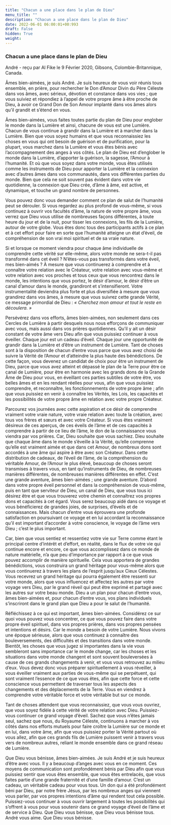 ```yaml
---
title: "Chacun a une place dans le plan de Dieu"
menu_title: ""
description: "Chacun a une place dans le plan de Dieu"
date: 2022-06-01 06:00:01+00:993
draft: False
hidden: True
weight:
---
```

### Chacun a une place dans le plan de Dieu

André - reçu par Al Fike le 9 Février 2020, Gibsons, Colombie-Britannique, Canada.

Âmes bien-aimées, je suis André. Je suis heureux de vous voir réunis tous ensemble, en prière, pour rechercher le Don d’Amour Divin du Père Céleste dans vos âmes, avec sérieux, dévotion et constance dans vos vies ; que vous suiviez et répondiez à l’appel de votre propre âme à être proche de Dieu, à avoir ce Grand Don de Son Amour implanté dans vos âmes alors qu’il grandit et s’étend en vous.

Âmes bien-aimées, vous faites toutes partie du plan de Dieu pour englober le monde dans la Lumière et ainsi, chacune de vous est une Lumière. Chacun de vous continue à grandir dans la Lumière et à marcher dans la Lumière. Bien que vous soyez humains et que vous reconnaissiez les choses en vous qui ont besoin de guérison et de purification, pour la plupart, vous marchez dans la Lumière et vous êtes bénis avec l’accompagnement des anges à vos côtés. Le plan de Dieu est d’englober le monde dans la Lumière, d’apporter la guérison, la sagesse, l’Amour à l’humanité. Et où que vous soyez dans votre monde, vous êtes utilisés comme les instruments de Dieu pour apporter la Lumière et la connexion avec d’autres âmes dans vos communautés, dans vos différentes parties du monde. Bien que cela ne soit souvent pas évident dans votre vie quotidienne, la connexion que Dieu crée, d’âme à âme, est active, et dynamique, et touche un grand nombre de personnes.

Vous pouvez donc vous demander comment ce plan de salut de l’humanité peut se dérouler. Si vous regardez au plus profond de vous-même, si vous continuez à ouvrir vos facultés d’âme, la nature de votre propre âme, vous verrez que Dieu vous utilise de nombreuses façons différentes, à toute heure du jour et de la nuit, pour tisser les connexions, les fils de la Lumière, autour de votre globe. Vous êtes donc tous des participants actifs à ce plan et à cet effort pour faire en sorte que l’humanité atteigne un état d’éveil, de compréhension de son vrai moi spirituel et de sa vraie nature.

Si et lorsque ce moment viendra pour chaque âme individuelle de comprendre cette vérité sur elle-même, alors votre monde ne sera-t-il pas transformé dans cet éveil ? N’êtes-vous pas transformés dans votre éveil, mes bien-aimés ? À mesure que vous continuerez à comprendre et à connaître votre relation avec le Créateur, votre relation avec vous-même et votre relation avec vos proches et tous ceux que vous rencontrez dans le monde, les intentions que vous portez, le désir d’amour, le désir d’être un canal d’amour dans le monde, grandiront et s’intensifieront. Votre instrumentalité deviendra plus forte et plus diversifiée à mesure que vous grandirez dans vos âmes, à mesure que vous suivrez cette grande Vérité, ce message primordial de Dieu : *« Cherchez mon amour et tout le reste en découlera. »*

Persévérez dans vos efforts, âmes bien-aimées, non seulement dans ces Cercles de Lumière à partir desquels nous nous efforçons de communiquer avec vous, mais aussi dans vos prières quotidiennes. Qu’il y ait un désir constant de votre âme vers Dieu afin que vous puissiez continuer à vous éveiller. Chaque jour est un cadeau d’éveil. Chaque jour une opportunité de grandir dans la Lumière et d’être un instrument de Lumière. Tant de choses sont à la disposition de chacun d’entre vous parce que vous avez choisi de suivre la Vérité de l’Amour et d’atteindre la plus haute des bénédictions. De cette façon, vous devenez un candidat de choix pour être un instrument de Dieu, parce que vous avez atteint et dépassé le plan de la Terre pour être ce canal de Lumière, pour être en harmonie avec les grands dons de la Grande Âme de Dieu pour vous, en éveillant ces parties subtiles de votre être, vos belles âmes et en les rendant réelles pour vous, afin que vous puissiez comprendre, et reconnaître, les fonctionnements de votre propre âme ; afin que vous puissiez en venir à connaître les Vérités, les Lois, les capacités et les possibilités de votre propre âme en relation avec votre propre Créateur.

Parcourez vos journées avec cette aspiration et ce désir de comprendre vraiment votre vraie nature, votre vraie relation avec toute la création, avec tous vos frères et sœurs et avec votre Créateur. Si vous êtes vraiment désireux de ces aperçus, de ces éveils de l’âme et de ces capacités à comprendre à partir de ce lieu de l’âme, le don de la connaissance vous viendra par vos prières. Car, Dieu souhaite que vous sachiez. Dieu souhaite que chaque âme dans le monde s’éveille à la Vérité, qu’elle comprenne qu’elle est vraiment aimée et que dans cet Amour, de nombreux dons sont accordés à une âme qui aspire à être avec son Créateur. Dans cette distribution de cadeaux, de l’éveil de l’âme, de la compréhension du véritable Amour, de l’Amour le plus élevé, beaucoup de choses seront transmises à travers vous, en tant qu’instruments de Dieu, de nombreuses manières différentes, de nombreuses manières différentes en effet. C’est une grande aventure, âmes bien-aimées ; une grande aventure. D’abord dans votre propre éveil personnel et dans la compréhension de vous-même, puis en tant que serviteur de Dieu, un canal de Dieu, que vous tous ici désirez être et que vous trouverez votre chemin et connaîtrez vos propres dons et capacités à cet égard. Vous serez beaucoup aidé dans ce voyage et vous bénéficierez de grandes joies, de surprises, d’éveils et de connaissances. Mais chacun d’entre vous éprouvera une profonde satisfaction en poursuivant ce voyage et en lui accordant la reconnaissance qu’il est important d’accorder à votre conscience, le voyage de l’âme vers Dieu ; c’est le plus important.

Car, bien que vous sentiez et ressentiez votre vie sur Terre comme étant le principal centre d’intérêt et d’effort, en réalité, dans le flux de votre vie qui continue encore et encore, ce que vous accomplissez dans ce monde de nature matérielle, n’a que peu d’importance par rapport à ce que vous pouvez accomplir de manière spirituelle. Cela vous apportera de grandes bénédictions, vous construira un grand héritage pour vous-même alors que vous continuerez à travers les plans de l’esprit jusqu’aux Cieux Célestes. Vous recevrez un grand héritage qui pourra également être ressenti sur votre monde, alors que vous influencez et affectez les autres par votre voyage vers Dieu, par le grand réveil qui peut être exprimé et partagé avec les autres sur votre beau monde. Dieu a un plan pour chacun d’entre vous, âmes bien-aimées et, pour chacun d’entre vous, vos plans individuels s’inscriront dans le grand plan que Dieu a pour le salut de l’humanité.

Réfléchissez à ce qui est important, âmes bien-aimées. Considérez ce sur quoi vous pouvez vous concentrer, ce que vous pouvez faire dans votre propre éveil spirituel, dans vos propres prières, dans vos propres pensées et intentions et désirs. Car le monde a besoin de votre Lumière. Nous vivons une époque sérieuse, alors que vous continuez à connaître des bouleversements, des difficultés et des transitions dans votre monde. Bientôt, les choses que vous jugez si importantes dans la vie vous sembleront sans importance car le monde change, car les choses et les situations dans votre monde changent et sont souvent bouleversées à cause de ces grands changements à venir, et vous vous retrouvez au milieu d’eux. Vous devez donc vous préparer spirituellement à vous réveiller, à vous éveiller vraiment aux parties de vous-même qui se perpétuent, qui sont vraiment l’essence de ce que vous êtes, afin que cette force et cette conscience vous permettent de traverser tous les aspects des changements et des déplacements de la Terre. Vous en viendrez à comprendre votre véritable force et votre véritable but sur ce monde.

Tant de choses attendent que vous reconnaissiez, que vous vous ouvriez, que vous soyez fidèle à cette vérité de votre relation avec Dieu. Puissiez-vous continuer ce grand voyage d’éveil. Sachez que vous n’êtes jamais seul, sachez que nous, du Royaume Céleste, continuons à marcher à vos côtés dans nos efforts mutuels pour faire croître la Lumière sur ce monde et en lui, dans votre âme, afin que vous puissiez porter la Vérité partout où vous allez, afin que ces grands fils de Lumière puissent venir à travers vous vers de nombreux autres, reliant le monde ensemble dans ce grand réseau de Lumière.

Que Dieu vous bénisse, âmes bien-aimées. Je suis André et je suis heureux d’être avec vous. Il y a beaucoup d’anges avec vous en ce moment. Ces moyens de communication sont profondément bénis par Dieu afin que vous puissiez sentir que vous êtes ensemble, que vous êtes entrelacés, que vous faites partie d’une grande fraternité et d’une famille d’amour. C’est un cadeau, un véritable cadeau pour vous tous. Un don qui a été profondément béni par Dieu, par notre frère Jésus, par les nombreux anges qui viennent vous parler, par vos propres intentions d’âme qui rendent tout cela possible. Puissiez-vous continuer à vous ouvrir largement à toutes les possibilités qui s’offrent à vous pour vous soutenir dans ce grand voyage d’éveil de l’âme et de service à Dieu. Que Dieu vous bénisse, que Dieu vous bénisse tous. André vous aime. Que Dieu vous bénisse.
